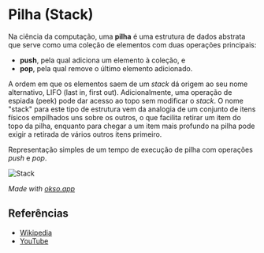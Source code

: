 # Pilha (Stack)

Na ciência da computação, uma **pilha** é uma estrutura de dados abstrata
que serve como uma coleção de elementos com duas operações principais:

* **push**, pela qual adiciona um elemento à coleção, e
* **pop**, pela qual remove o último elemento adicionado.

A ordem em que os elementos saem de um _stack_ dá origem ao seu
nome alternativo, LIFO (last in, first out). Adicionalmente, uma operação
de espiada (peek) pode dar acesso ao topo sem modificar o _stack_.
O nome "stack" para este tipo de estrutura vem da analogia de
um conjunto de itens físicos empilhados uns sobre os outros,
o que facilita retirar um item do topo da pilha, enquanto para chegar a
um item mais profundo na pilha pode exigir a retirada de
vários outros itens primeiro.

Representação simples de um tempo de execução de pilha com operações
_push_ e _pop_.

![Stack](./images/stack.jpeg)

*Made with [okso.app](https://okso.app)*

## Referências

- [Wikipedia](https://en.wikipedia.org/wiki/Stack_(abstract_data_type))
- [YouTube](https://www.youtube.com/watch?v=wjI1WNcIntg&list=PLLXdhg_r2hKA7DPDsunoDZ-Z769jWn4R8&index=3&)
